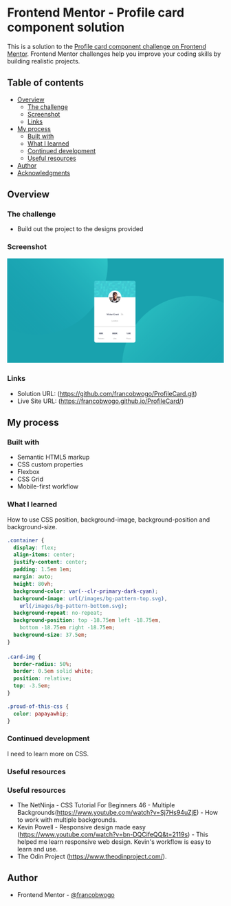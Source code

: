 # Frontend Mentor - Profile card component solution

This is a solution to the [Profile card component challenge on Frontend Mentor](https://www.frontendmentor.io/challenges/profile-card-component-cfArpWshJ). Frontend Mentor challenges help you improve your coding skills by building realistic projects. 

## Table of contents

- [Overview](#overview)
  - [The challenge](#the-challenge)
  - [Screenshot](#screenshot)
  - [Links](#links)
- [My process](#my-process)
  - [Built with](#built-with)
  - [What I learned](#what-i-learned)
  - [Continued development](#continued-development)
  - [Useful resources](#useful-resources)
- [Author](#author)
- [Acknowledgments](#acknowledgments)


## Overview

### The challenge

- Build out the project to the designs provided

### Screenshot

![](./screenshot.png)

### Links

- Solution URL: (https://github.com/francobwogo/ProfileCard.git)
- Live Site URL: (https://francobwogo.github.io/ProfileCard/)

## My process

### Built with

- Semantic HTML5 markup
- CSS custom properties
- Flexbox
- CSS Grid
- Mobile-first workflow

### What I learned

How to use CSS position, background-image, background-position and background-size.

```css
.container {
  display: flex;
  align-items: center;
  justify-content: center;
  padding: 1.5em 1em;
  margin: auto;
  height: 80vh;
  background-color: var(--clr-primary-dark-cyan);
  background-image: url(/images/bg-pattern-top.svg),
    url(/images/bg-pattern-bottom.svg);
  background-repeat: no-repeat;
  background-position: top -18.75em left -18.75em,
    bottom -18.75em right -18.75em;
  background-size: 37.5em;
}

.card-img {
  border-radius: 50%;
  border: 0.5em solid white;
  position: relative;
  top: -3.5em;
}
```
```css
.proud-of-this-css {
  color: papayawhip;
}
```

### Continued development

I need to learn more on CSS.

### Useful resources

### Useful resources

- The NetNinja - CSS Tutorial For Beginners 46 - Multiple Backgrounds(https://www.youtube.com/watch?v=Sj7Hs94uZjE) - How to work with multiple backgrounds.
- Kevin Powell - Responsive design made easy (https://www.youtube.com/watch?v=bn-DQCifeQQ&t=2119s) - This helped me learn responsive web design. Kevin's workflow is easy to learn and use.
- The Odin Project (https://www.theodinproject.com/).

## Author

- Frontend Mentor - [@francobwogo](https://www.frontendmentor.io/profile/francobwogo)
